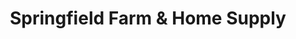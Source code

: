 ---
title: "Springfield Farm & Home Supply"
url: /springfield/springfield-farm-and-home-supply/
shop: doityourself
---